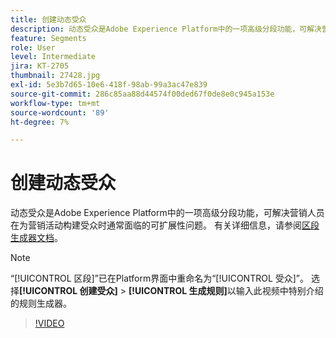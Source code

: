```yaml
---
title: 创建动态受众
description: 动态受众是Adobe Experience Platform中的一项高级分段功能，可解决营销人员在为营销活动构建受众时通常面临的可扩展性问题。
feature: Segments
role: User
level: Intermediate
jira: KT-2705
thumbnail: 27428.jpg
exl-id: 5e3b7d65-10e6-418f-98ab-99a3ac47e839
source-git-commit: 286c85aa88d44574f00ded67f0de8e0c945a153e
workflow-type: tm+mt
source-wordcount: '89'
ht-degree: 7%

---
```


# 创建动态受众

动态受众是Adobe Experience Platform中的一项高级分段功能，可解决营销人员在为营销活动构建受众时通常面临的可扩展性问题。 有关详细信息，请参阅[区段生成器文档](https://experienceleague.adobe.com/docs/experience-platform/segmentation/ui/segment-builder.html)。

>[!NOTE]
>
> “[!UICONTROL 区段]”已在Platform界面中重命名为“[!UICONTROL 受众]”。 选择&#x200B;**[!UICONTROL 创建受众]** > **[!UICONTROL 生成规则]**&#x200B;以输入此视频中特别介绍的规则生成器。

>[!VIDEO](https://video.tv.adobe.com/v/27428?learn=on&enablevpops)

